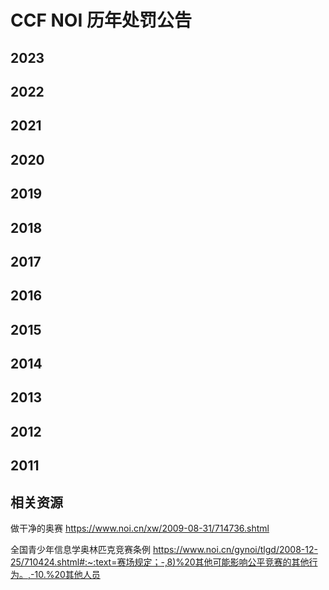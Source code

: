 # CCF NOI 历年处罚公告

## 2023

## 2022

## 2021

## 2020

## 2019

## 2018

## 2017

## 2016

## 2015

## 2014

## 2013

## 2012

## 2011

## 相关资源

做干净的奥赛 https://www.noi.cn/xw/2009-08-31/714736.shtml

全国青少年信息学奥林匹克竞赛条例 <https://www.noi.cn/gynoi/tlgd/2008-12-25/710424.shtml#:~:text=赛场规定；-,8)%20其他可能影响公平竞赛的其他行为。,-10.%20其他人员>
